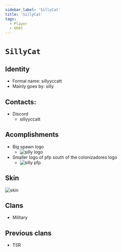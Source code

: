 ```yaml
---
sidebar_label: 'SillyCat'
title: 'SillyCat'
tags:
  - Player
  - 6b6t
---
```


# `SillyCat`

## Identity
* Formal name: sillyyccatt
* Mainly goes by: silly

## Contacts:
* Discord
  * sillyyccatt

## Acomplishments
- Big spawn logo 
  - ![silly logo](../../static/img/users/silly/letters.png)
- Smaller logo of pfp south of the colonizadores logo
  - ![silly pfp](../../static/img/users/silly/pfp.png)

## Skin
![skin](https://s.namemc.com/3d/skin/body.png?id=8bc9658993262e0d&model=slim&theta=30&phi=21&time=90&width=100&height=200)

## Clans
- Military

## Previous clans
- TSR
